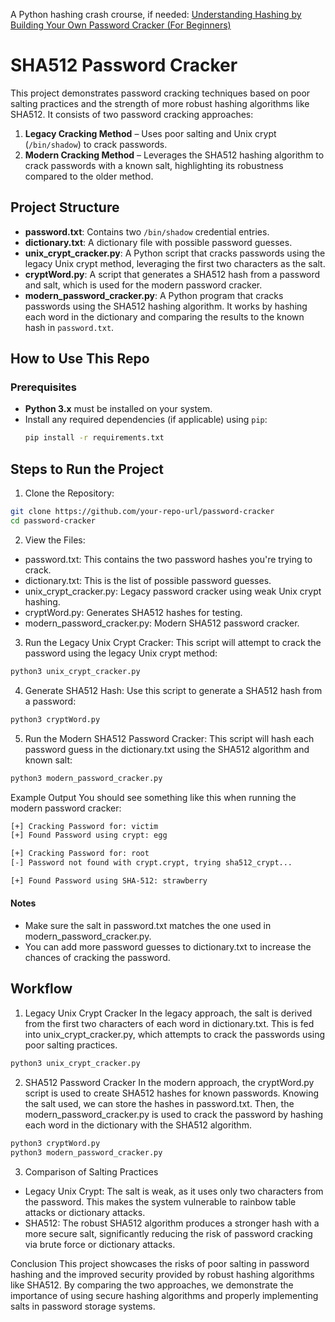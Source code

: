 A Python hashing crash crourse, if needed:
[Understanding Hashing by Building Your Own Password Cracker (For Beginners)](https://medium.com/@sassom2112/understanding-hashing-by-building-your-own-password-cracker-for-beginners-9f0591e1e98d)
# SHA512 Password Cracker

This project demonstrates password cracking techniques based on poor salting practices and the strength of more robust hashing algorithms like SHA512. It consists of two password cracking approaches:

1. **Legacy Cracking Method** – Uses poor salting and Unix crypt (`/bin/shadow`) to crack passwords.
2. **Modern Cracking Method** – Leverages the SHA512 hashing algorithm to crack passwords with a known salt, highlighting its robustness compared to the older method.

## Project Structure

- **password.txt**: Contains two `/bin/shadow` credential entries.
- **dictionary.txt**: A dictionary file with possible password guesses.
- **unix_crypt_cracker.py**: A Python script that cracks passwords using the legacy Unix crypt method, leveraging the first two characters as the salt.
- **cryptWord.py**: A script that generates a SHA512 hash from a password and salt, which is used for the modern password cracker.
- **modern_password_cracker.py**: A Python program that cracks passwords using the SHA512 hashing algorithm. It works by hashing each word in the dictionary and comparing the results to the known hash in `password.txt`.

## How to Use This Repo

### Prerequisites

- **Python 3.x** must be installed on your system.
- Install any required dependencies (if applicable) using `pip`:
  ```bash
  pip install -r requirements.txt
  ```

## Steps to Run the Project
1. Clone the Repository:

```bash
git clone https://github.com/your-repo-url/password-cracker
cd password-cracker
```
2. View the Files:

+ password.txt: This contains the two password hashes you're trying to crack.
+ dictionary.txt: This is the list of possible password guesses.
+ unix_crypt_cracker.py: Legacy password cracker using weak Unix crypt hashing.
+ cryptWord.py: Generates SHA512 hashes for testing.
+ modern_password_cracker.py: Modern SHA512 password cracker.

3. Run the Legacy Unix Crypt Cracker: This script will attempt to crack the password using the legacy Unix crypt method:

```bash
python3 unix_crypt_cracker.py
```

4. Generate SHA512 Hash: Use this script to generate a SHA512 hash from a password:

```bash
python3 cryptWord.py
```
5. Run the Modern SHA512 Password Cracker: This script will hash each password guess in the dictionary.txt using the SHA512 algorithm and known salt:

```bash
python3 modern_password_cracker.py
```

Example Output
You should see something like this when running the modern password cracker:

```bash
[+] Cracking Password for: victim
[+] Found Password using crypt: egg

[+] Cracking Password for: root
[-] Password not found with crypt.crypt, trying sha512_crypt...

[+] Found Password using SHA-512: strawberry
```

#### Notes
+ Make sure the salt in password.txt matches the one used in modern_password_cracker.py.
+ You can add more password guesses to dictionary.txt to increase the chances of cracking the password.

## Workflow
1. Legacy Unix Crypt Cracker
In the legacy approach, the salt is derived from the first two characters of each word in dictionary.txt. This is fed into unix_crypt_cracker.py, which attempts to crack the passwords using poor salting practices.

```bash
python3 unix_crypt_cracker.py
```

2. SHA512 Password Cracker
In the modern approach, the cryptWord.py script is used to create SHA512 hashes for known passwords. Knowing the salt used, we can store the hashes in password.txt. Then, the modern_password_cracker.py is used to crack the password by hashing each word in the dictionary with the SHA512 algorithm.

```bash
python3 cryptWord.py
python3 modern_password_cracker.py
```

3. Comparison of Salting Practices
+ Legacy Unix Crypt: The salt is weak, as it uses only two characters from the password. This makes the system vulnerable to rainbow table attacks or dictionary attacks.
+ SHA512: The robust SHA512 algorithm produces a stronger hash with a more secure salt, significantly reducing the risk of password cracking via brute force or dictionary attacks.

Conclusion
This project showcases the risks of poor salting in password hashing and the improved security provided by robust hashing algorithms like SHA512. By comparing the two approaches, we demonstrate the importance of using secure hashing algorithms and properly implementing salts in password storage systems.
